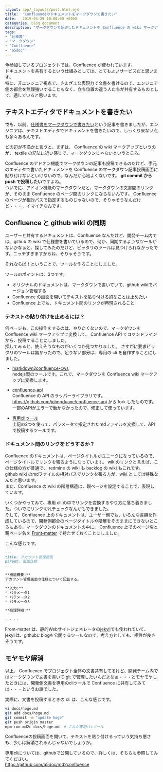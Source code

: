 ```yaml
---
layout: app/_layouts/post.html.ejs
title:  "Confluenceのドキュメントをマークダウンで書きたい"
date:   2019-04-29 10:00:00 +0900
categories: blog document
description: "マークダウンで記述したドキュメントを Confluence の wiki マークアップに変換して、且つ、 Confluence API で、ページを post します。"
tags:
- "仕様書"
- "マークダウン"
- "Confluence"
- "a5doc"
---
```


今参加しているプロジェクトでは、Confluence が使われています。  
ドキュメントを共有するという仕組みとしては、とてもよいサービスだと思います。  
特に、非エンジニア視点で、さまざまな表現力で文書を書けるので、エンジニア側の都合を無理強いすることもなく、立ち位置の違う人たちが共有するものとして、適していると思います。

## テキストエディタでドキュメントを書きたい

**でも**、以前、[仕様書をマークダウンで書きたい](https://www.altus5.co.jp/blog/document/2018/10/13/write-spec-with-markdown/)という記事を書きましたが、エンジニアは、テキストエディタでドキュメントを書きたいので、しっくり来ない点も多々あるんです。

どの辺が不満かと言うと、まずは、 Confluence の wiki マークアップというのが、 textile の記法に近い感じで、マークダウンじゃないというところ。  

Confluence のアドオン機能でマークダウンの記事も投稿できるのだけど、手元のエディタで書いたドキュメントを Confluence のマークダウン記事投稿画面に貼り付けないといけないので、なんだか心地よくないです。
**git commit から push で投稿したい**ですよね。  
ついでに、アドオン機能のマークダウンだと、マークダウンの文書間のリンクが、そのまま Confluence のページ間のリンクにならないんです。
Confluence のページが相対パスで指定するものじゃないので、そりゃそうなんだけど・・・、イマイチなんです。

## Confluence と github wiki の同期

ユーザーと共有するドキュメントは、Confluence なんだけど、開発チーム内では、github  の wiki で仕様書を書いているので、何か、同期するようなツールがないかなぁと、探してみたのだけど、ピッタリのツールは見つけられなかったです。ニッチすぎますからね、そりゃそうです。

それならば！ということで、ツールを作ることにしました。

ツールのポイントは、3つです。
* オリジナルのドキュメントは、マークダウンで書いていて、github wikiでバージョン管理する
* Confluence の画面を開いてテキストを貼り付ける的なことは止めたい 
* Confluence 上でも、ドキュメント間のリンクが再現されること  

### テキストの貼り付けを止めるには？

何ページも、この操作をするのは、やりたくないので、マークダウンを Confluence wiki マークアップに変換して、 Confluence API でコマンドラインから、投稿することにしました。  
探してみると、使えそうなものがいくつか見つかりました。
さすがに要求ピッタリのツールは無かったので、足りない部分は、専用の cli を自作することにしました。

* [markdown2confluence-cws](https://www.npmjs.com/package/markdown2confluence-cws)  
    nodejs製のツールです。これで、マークダウンを Confluence wiki マークアップに変換します。  

* [confluence-api](https://github.com/a5doc/confluence-api.git)  
    Confluence の API のラッパーライブラリです。  
    <https://github.com/johnpduane/confluence-api> から fork したものです。一部のAPIがエラーで動かなかったので、修正して使っています。

* [専用cliツール](https://github.com/a5doc/md2confluence)  
    上記の2つを使って、パラメータで指定されたmdファイルを変換して、APIで投稿するツールです。  

### ドキュメント間のリンクをどうするか？

Confluence のドキュメントは、ページタイトルがユニークになっているので、ページタイトルでリンクを張るようになっています。
wikiのリンクと言えば、この仕様の方が普通で、 redmine の wiki も backlog の wiki もこれです。  
github wiki のmdファイルの相対パスでリンクを張る方が、wiki としては特殊なんだと思います。  
また、Confluence の wiki の階層構造は、親ページを設定することで、表現しています。

いくつかやってみて、専用 cli の中でリンクを変換するやり方に落ち着きました。ついでにリンク切れチェックなんかもできました。  
そして、Confluence 上のドキュメントは、ユーザー側でも、いろんな書類を作成しているので、開発側都合のページタイトルや階層をそのままにできないところもあり、マークダウンのドキュメントの中に、 Confluence 上でのページ名と親ページ名を [Front-matter](https://jekyllrb-ja.github.io/docs/frontmatter/) で持たせておくことにしました。

こんな感じです。
```md
---
title: アカウント管理画面
parent: 画面仕様
---

**機能概要:**
アカウント管理画面の仕様について記載する。

**入力:** 
* パラメータ1
* パラメータ2
* パラメータ3

**処理詳細:** 

・・・・
```

Front-matter は、静的Webサイトジェネレータの[jekyll](https://jekyllrb-ja.github.io/)でも使われていて、jekyllは、githubにblogを公開するツールなので、考え方としても、相性が良さそうです。


## モヤモヤ解消

以上、 Confluence でプロジェクト全体の文書共有してるけど、開発チーム内ではマークダウンで文書を書いて git で管理したいんだよなぁ・・・とモヤモヤしたときには、開発側文書を専用のcliツールで Confluence に共有してみては・・・というお話でした。

実際に、文書を投稿するときの cli は、こんな感じです。
```bash
vi docs/hoge.md
git add docs/hoge.md
git commit -m "update hoge"
git push origin master
npm run md2c docs/hoge.md  # これが専用cliツール
```
Confluenceの投稿画面を開いて、テキストを貼り付けるっていう気持ち悪さも、少しは解消されるんじゃないでしょうか。

専用cliについては、githubで公開しているので、詳しくは、そちらも参照してみてください。  
<https://github.com/a5doc/md2confluence>

